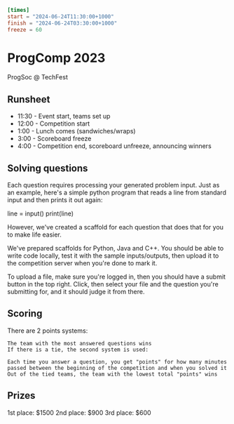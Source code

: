 ```toml
[times]
start = "2024-06-24T11:30:00+1000"
finish = "2024-06-24T03:30:00+1000"
freeze = 60
```

# ProgComp 2023

ProgSoc @ TechFest

## Runsheet

- 11:30 - Event start, teams set up
- 12:00 - Competition start
- 1:00 - Lunch comes (sandwiches/wraps)
- 3:00 - Scoreboard freeze
- 4:00 - Competition end, scoreboard unfreeze, announcing winners

## Solving questions

Each question requires processing your generated problem input. Just as an example, here's a simple python program that reads a line from standard input and then prints it out again:

line = input()
print(line)

However, we've created a scaffold for each question that does that for you to make life easier.

We've prepared scaffolds for Python, Java and C++. You should be able to write code locally, test it with the sample inputs/outputs, then upload it to the competition server when you're done to mark it.

To upload a file, make sure you're logged in, then you should have a submit button in the top right. Click, then select your file and the question you're submitting for, and it should judge it from there.

## Scoring

There are 2 points systems:

    The team with the most answered questions wins
    If there is a tie, the second system is used:

    Each time you answer a question, you get "points" for how many minutes passed between the beginning of the competition and when you solved it
    Out of the tied teams, the team with the lowest total "points" wins

## Prizes

1st place: \$1500 2nd place: \$900 3rd place: \$600
